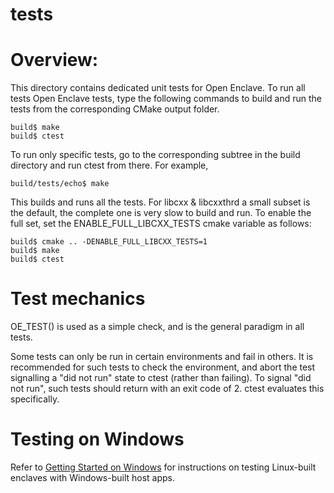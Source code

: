 tests
=====

# Overview:

This directory contains dedicated unit tests for Open Enclave. To run all
tests Open Enclave tests, type the following commands to build and run the
tests from the corresponding CMake output folder.

```
build$ make
build$ ctest
```

To run only specific tests, go to the corresponding subtree in the build
directory and run ctest from there. For example,

```
build/tests/echo$ make
```


This builds and runs all the tests. For libcxx & libcxxthrd a small subset is
the default, the complete one is very slow to build and run. To enable the full
set, set the ENABLE_FULL_LIBCXX_TESTS cmake variable as follows:

```
build$ cmake .. -DENABLE_FULL_LIBCXX_TESTS=1
build$ make
build$ ctest

```

# Test mechanics

OE_TEST() is used as a simple check, and is the general paradigm in all tests.

Some tests can only be run in certain environments and fail in others. It is
recommended for such tests to check the environment, and abort the test
signalling a "did not run" state to ctest (rather than failing). To signal
"did not run", such tests should return with an exit code of 2. ctest
evaluates this specifically.

# Testing on Windows

Refer to [Getting Started on Windows](../docs/GettingStarted.Windows.md) for
instructions on testing Linux-built enclaves with Windows-built host apps.


